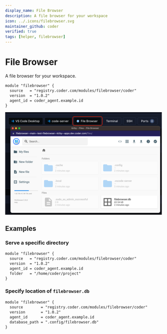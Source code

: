 ```yaml
---
display_name: File Browser
description: A file browser for your workspace
icon: ../.icons/filebrowser.svg
maintainer_github: coder
verified: true
tags: [helper, filebrowser]
---
```


# File Browser

A file browser for your workspace.

```hcl
module "filebrowser" {
  source   = "registry.coder.com/modules/filebrowser/coder"
  version  = "1.0.2"
  agent_id = coder_agent.example.id
}
```

![Filebrowsing Example](../.images/filebrowser.png)

## Examples

### Serve a specific directory

```hcl
module "filebrowser" {
  source   = "registry.coder.com/modules/filebrowser/coder"
  version  = "1.0.2"
  agent_id = coder_agent.example.id
  folder   = "/home/coder/project"
}
```

### Specify location of `filebrowser.db`

```hcl
module "filebrowser" {
  source        = "registry.coder.com/modules/filebrowser/coder"
  version       = "1.0.2"
  agent_id      = coder_agent.example.id
  database_path = ".config/filebrowser.db"
}
```
